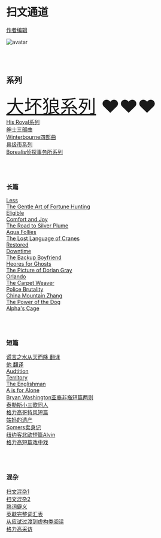 # 扫文通道
[作者编辑](https://github.com/Boheme130/Fiction.git.io/edit/gh-pages/index.md)


![avatar](https://pro2-bar-s3-cdn-cf1.myportfolio.com/f60a1bb1208bdd41e01546cd1830c0b6/21e874c2-d687-4ac4-85ae-d8bbd31bc818_rwc_0x121x1124x880x1124.gif?h=35d4975c0773e2a2718784266b161133)

<br>
<br>

## 系列
<font size = 15>[大坏狼系列](https://boheme130.github.io/BigBadWolf.git.io/) ❤️❤️❤️ <br> </font> 
[His Royal系列](https://boheme130.github.io/HisRoyaoSeries.git.io/) <br>
[绅士三部曲](https://boheme130.github.io/GentlemenSeries.git.io/) <br>
[Winterbourne四部曲](https://boheme130.github.io/WinterbourneSeries.git.io/) <br>
[县级市系列](https://boheme130.github.io/HazardAndSomers.git.io/) <br>
[Borealis侦探事务所系列](https://boheme130.github.io/Borealis.git.io/) <br>



<br/>
<br/>

### 长篇
[Less](https://boheme130.github.io/Less.git.io/) <br>
[The Gentle Art of Fortune Hunting](https://boheme130.github.io/GentleArtOfFortuneHunting.git.io/) <br>
[Eligible](https://boheme130.github.io/Eligible.git.io/) <br>
[Comfort and Joy](https://boheme130.github.io/ComfortAndJoy.git.io/) <br>
[The Road to Silver Plume](https://boheme130.github.io/RoadToSilverPlume.git.io/) <br>
[Aqua Follies](https://boheme130.github.io/AquaFollies.git.io/) <br>
[The Lost Language of Cranes](https://boheme130.github.io/LostLanguageOfCranes.git.io/) <br>
[Restored](https://boheme130.github.io/Restored.git.io/) <br>
[Downtime](https://boheme130.github.io/Downtime.git.io/) <br>
[The Backup Boyfriend](https://boheme130.github.io/BackupBoyfriend/) <br>
[Heores for Ghosts](https://boheme130.github.io/HeroesForGhosts.git.io/) <br>
[The Picture of Dorian Gray](https://boheme130.github.io/PictureOfDorianGray/) <br>
[Orlando](https://boheme130.github.io/Orlando.git.io/) <br>
[The Carpet Weaver](https://boheme130.github.io/CarpetWeaver.git.io/) <br>
[Police Brutality](https://boheme130.github.io/PoliceBrutality.git.io/) <br>
[China Mountain Zhang](https://boheme130.github.io/ChinaMountainZhang.git.io/) <br>
[The Power of the Dog](https://boheme130.github.io/PowerOfDog.git.io/) <br>
[Alpha's Cage](https://boheme130.github.io/AlphasCage.git.io/) <br>



<br/>
<br/>

### 短篇
[谎言之水从天而降 翻译](https://boheme130.github.io/WaterFallsFromNowhere.git.io/) <br>
[他 翻译](https://boheme130.github.io/Him.git.io/) <br>
[Audtition](https://boheme130.github.io/Audition.git.io/) <br>
[Territory](https://boheme130.github.io/Territory.git.io/) <br>
[The Englishman](https://boheme130.github.io/TheEnglishman.git.io/) <br>
[A is for Alone](https://boheme130.github.io/AForAlone.git.io/) <br>
[Bryan Washington亚裔非裔短篇两则](https://boheme130.github.io/BryanWashington.git.io/) <br>
[泰勒斯小三歌同人](https://boheme130.github.io/YouBelongWithMe.git.io/) <br>
[格力高哥特风短篇](https://boheme130.github.io/WhenTheRoadRises.git.io/) <br>
[姑妈的遗产](https://boheme130.github.io/AuntAdelinesBequest.git.io/) <br>
[Somers卖身记](https://boheme130.github.io/SomersSold.git.io/) <br>
[纽约客北欧短篇Alvin](https://boheme130.github.io/Alvin.git.io/) <br>
[格力高短篇戏中戏](https://boheme130.github.io/ValentineSixBeats.git.io/) <br>




<br>
<br>

### 混杂
[扫文混杂1](https://boheme130.github.io/ReadingList2021Spring.git.io/) <br>
[扫文混杂2](https://boheme130.github.io/ReadingList2021Summer.git.io/) <br>
[熟词僻义](https://boheme130.github.io/VolcabularyWithDifferentMeanings.git.io/) <br>
[英耽完整词汇表](https://quizlet.com/Bohemian_/folders/fic/sets) <br>
[从应试过渡到虚构类阅读](https://boheme130.github.io/HowToRead.git.io/) <br>
[格力高采访](https://boheme130.github.io/GregoryAsheInterview.git.io/) <br>


<br>


